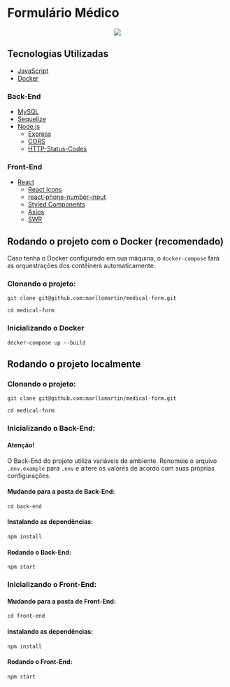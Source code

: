 # Formulário Médico
<div align="center">
<img src=https://i.imgur.com/UGAHSfu.png>
</div>

## Tecnologias Utilizadas
* [JavaScript](https://www.javascript.com/)
* [Docker](https://www.docker.com/)
### Back-End
* [MySQL](https://www.mysql.com/)
* [Sequelize](https://sequelize.org/)
* [Node.js](https://nodejs.org/en/)
  * [Express](https://expressjs.com/pt-br/)
  * [CORS](https://www.npmjs.com/package/cors)
  * [HTTP-Status-Codes](https://www.npmjs.com/package/http-status-codes)

### Front-End
* [React](https://reactjs.org/)
  * [React Icons](https://react-icons.github.io/react-icons/)
  * [react-phone-number-input](https://www.npmjs.com/package/react-phone-number-input)
  * [Styled Components](https://styled-components.com/)
  * [Axios](https://axios-http.com/ptbr/docs/intro)
  * [SWR](https://swr.vercel.app/pt-BR)


## Rodando o projeto com o Docker (recomendado)
Caso tenha o Docker configurado em sua máquina, o `docker-compose` fará as orquestrações dos contêiners automaticamente.

### Clonando o projeto:
```
git clone git@github.com:marllomartin/medical-form.git

cd medical-form
```
### Inicializando o Docker
```
docker-compose up --build
```

## Rodando o projeto localmente

### Clonando o projeto:
```
git clone git@github.com:marllomartin/medical-form.git

cd medical-form
```


### Inicializando o Back-End:
#### Atenção!
O Back-End do projeto utiliza variáveis de ambiente. Renomeie o arquivo `.env.example` para `.env` e altere os valores de acordo com suas próprias configurações.

#### Mudando para a pasta de Back-End:
```
cd back-end
```
#### Instalando as dependências:
```
npm install
```
#### Rodando o Back-End:
```
npm start
```

### Inicializando o Front-End:
#### Mudando para a pasta de Front-End:
```
cd front-end
```
#### Instalando as dependências:
```
npm install
```
#### Rodando o Front-End:
```
npm start
```
